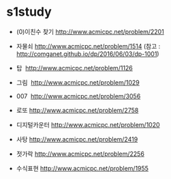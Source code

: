# s1study

* (0)이친수 찾기 http://www.acmicpc.net/problem/2201
* 자물쇠 http://www.acmicpc.net/problem/1514 
(참고 : http://comganet.github.io/dp/2016/06/03/dp-1001)

* 탑  http://www.acmicpc.net/problem/1126
* 그림  http://www.acmicpc.net/problem/1029
* 007  http://www.acmicpc.net/problem/3056
* 로또 http://www.acmicpc.net/problem/2758
* 디지털카운터 http://www.acmicpc.net/problem/1020
* 사탕 http://www.acmicpc.net/problem/2419
* 젓가락 http://www.acmicpc.net/problem/2256
* 수식표현 http://www.acmicpc.net/problem/1955
